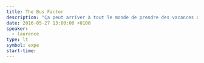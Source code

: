 ```yaml
---
title: The Bus Factor
description: "Ça peut arriver à tout le monde de prendre des vacances ou de se faire écraser par un bus. <a href=\"https://www.youtube.com/watch?v=tmYrWXhFf4c\">Plus souvent qu'on croit même</a>. Ne vous rendez pas indispensable. Documentez, sauvegardez, partagez vos connaissances."
date: 2016-05-27 13:00:00 +0100
speaker:
  - laurence
type: lt
symbol: expe
start-time:
---
```

